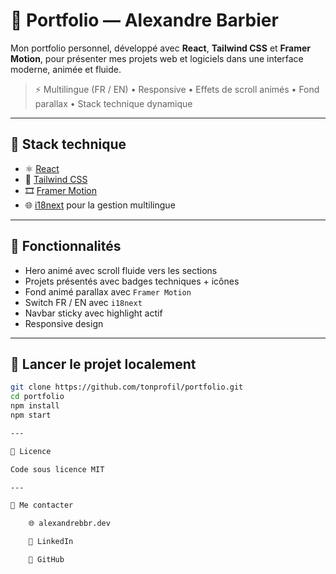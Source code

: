 # 💼 Portfolio — Alexandre Barbier

Mon portfolio personnel, développé avec **React**, **Tailwind CSS** et **Framer Motion**, pour présenter mes projets web et logiciels dans une interface moderne, animée et fluide.

> ⚡ Multilingue (FR / EN) • Responsive • Effets de scroll animés • Fond parallax • Stack technique dynamique

---

## 🔧 Stack technique

- ⚛️ [React](https://reactjs.org/)
- 🎨 [Tailwind CSS](https://tailwindcss.com/)
- 🎞 [Framer Motion](https://www.framer.com/motion/)
- 🌐 [i18next](https://www.i18next.com/) pour la gestion multilingue

---

## 📂 Fonctionnalités

- Hero animé avec scroll fluide vers les sections
- Projets présentés avec badges techniques + icônes
- Fond animé parallax avec `Framer Motion`
- Switch FR / EN avec `i18next`
- Navbar sticky avec highlight actif
- Responsive design

---

## 🚀 Lancer le projet localement

```bash
git clone https://github.com/tonprofil/portfolio.git
cd portfolio
npm install
npm start

---

📄 Licence

Code sous licence MIT

---

🤝 Me contacter

    🌐 alexandrebbr.dev

    💼 LinkedIn

    🐙 GitHub